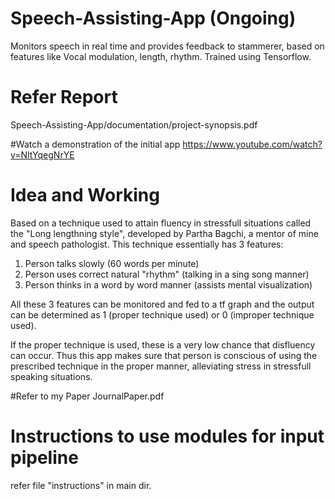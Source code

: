 # Speech-Assisting-App (Ongoing)
Monitors speech in real time and provides feedback to stammerer, based on features like Vocal modulation, length, rhythm. Trained using Tensorflow. 
# Refer Report 
Speech-Assisting-App/documentation/project-synopsis.pdf 

#Watch a demonstration of the initial app
https://www.youtube.com/watch?v=NltYqegNrYE

# Idea and Working
Based on a technique used to attain fluency in stressfull situations called the "Long lengthning style", developed by Partha Bagchi, a mentor of mine and speech pathologist.
This technique essentially has 3 features:
1. Person talks slowly (60 words per minute)
2. Person uses correct natural "rhythm" (talking in a sing song manner)
3. Person thinks in a word by word manner (assists mental visualization)

All these 3 features can be monitored and fed to a tf graph and the output can be determined as 1 (proper technique used) or 0 (improper technique used).

If the proper technique is used, these is a very low chance that disfluency can occur. Thus this app makes sure that person is conscious of using the prescribed technique in the proper manner, alleviating stress in stressfull speaking situations. 

#Refer to my Paper
JournalPaper.pdf

# Instructions to use modules for input pipeline
refer file "instructions" in main dir.
